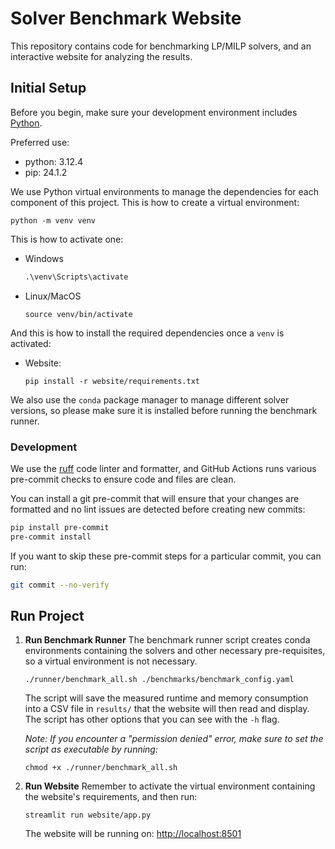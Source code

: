 # Solver Benchmark Website

This repository contains code for benchmarking LP/MILP solvers, and an interactive website for analyzing the results.

## Initial Setup

Before you begin, make sure your development environment includes [Python](https://www.python.org/).

Preferred use:
- python: 3.12.4
- pip: 24.1.2

We use Python virtual environments to manage the dependencies for each component of this project. This is how to create a virtual environment:
```shell
python -m venv venv
```
This is how to activate one:
- Windows
   ```cmd
   .\venv\Scripts\activate
   ```
- Linux/MacOS
   ```shell
   source venv/bin/activate
   ```
And this is how to install the required dependencies once a `venv` is activated:
- Website:
   ```shell
   pip install -r website/requirements.txt
   ```

We also use the `conda` package manager to manage different solver versions, so please make sure it is installed before running the benchmark runner.

### Development

We use the [ruff](https://docs.astral.sh/ruff) code linter and formatter, and GitHub Actions runs various pre-commit checks to ensure code and files are clean.

You can install a git pre-commit that will ensure that your changes are formatted
and no lint issues are detected before creating new commits:
```bash
pip install pre-commit
pre-commit install
```
If you want to skip these pre-commit steps for a particular commit, you can run:
```bash
git commit --no-verify
```

## Run Project

1. **Run Benchmark Runner**
   The benchmark runner script creates conda environments containing the solvers and other necessary pre-requisites, so a virtual environment is not necessary.
   ```shell
   ./runner/benchmark_all.sh ./benchmarks/benchmark_config.yaml
   ```
   The script will save the measured runtime and memory consumption into a CSV file in `results/` that the website will then read and display.
   The script has other options that you can see with the `-h` flag.

   *Note: If you encounter a "permission denied" error, make sure to set the script as executable by running:*
   ```shell
   chmod +x ./runner/benchmark_all.sh
   ```

1. **Run Website**
   Remember to activate the virtual environment containing the website's requirements, and then run:
   ```shell
   streamlit run website/app.py
   ```
   The website will be running on: [http://localhost:8501](http://localhost:8501)
